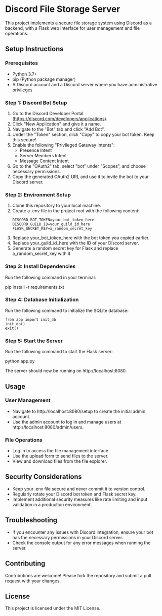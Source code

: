# Discord File Storage Server

This project implements a secure file storage system using Discord as a backend, with a Flask web interface for user management and file operations.

## Setup Instructions

### Prerequisites

- Python 3.7+
- pip (Python package manager)
- A Discord account and a Discord server where you have administrative privileges

### Step 1: Discord Bot Setup

1. Go to the Discord Developer Portal (https://discord.com/developers/applications).
2. Click "New Application" and give it a name.
3. Navigate to the "Bot" tab and click "Add Bot".
4. Under the "Token" section, click "Copy" to copy your bot token. Keep this secure!
5. Enable the following "Privileged Gateway Intents":
   - Presence Intent
   - Server Members Intent
   - Message Content Intent
6. Go to the "OAuth2" tab, select "bot" under "Scopes", and choose necessary permissions.
7. Copy the generated OAuth2 URL and use it to invite the bot to your Discord server.

### Step 2: Environment Setup

1. Clone this repository to your local machine.
2. Create a .env file in the project root with the following content:
   ```
   DISCORD_BOT_TOKEN=your_bot_token_here
   DISCORD_GUILD_ID=your_guild_id_here
   FLASK_SECRET_KEY=a_random_secret_key
   ```
3. Replace your_bot_token_here with the bot token you copied earlier.
4. Replace your_guild_id_here with the ID of your Discord server.
5. Generate a random secret key for Flask and replace a_random_secret_key with it.

### Step 3: Install Dependencies

Run the following command in your terminal:

pip install -r requirements.txt

### Step 4: Database Initialization

Run the following command to initialize the SQLite database:

   ```
   from app import init_db
   init_db()
   exit()
   ```

### Step 5: Start the Server

Run the following command to start the Flask server:

python app.py

The server should now be running on http://localhost:8080.

## Usage

### User Management

- Navigate to http://localhost:8080/setup to create the initial admin account.
- Use the admin account to log in and manage users at http://localhost:8080/admin/users.

### File Operations

- Log in to access the file management interface.
- Use the upload form to send files to the server.
- View and download files from the file explorer.

## Security Considerations

- Keep your .env file secure and never commit it to version control.
- Regularly rotate your Discord bot token and Flask secret key.
- Implement additional security measures like rate limiting and input validation in a production environment.

## Troubleshooting

- If you encounter any issues with Discord integration, ensure your bot has the necessary permissions in your Discord server.
- Check the console output for any error messages when running the server.

## Contributing

Contributions are welcome! Please fork the repository and submit a pull request with your changes.

## License

This project is licensed under the MIT License.
